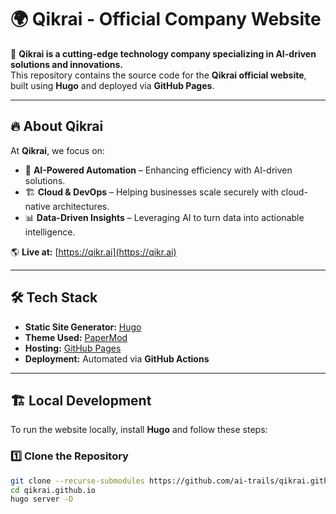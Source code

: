 # 🌍 Qikrai - Official Company Website  
 

🚀 **Qikrai is a cutting-edge technology company specializing in AI-driven solutions and innovations.**  
This repository contains the source code for the **Qikrai official website**, built using **Hugo** and deployed via **GitHub Pages**.

---

## 🔥 **About Qikrai**
At **Qikrai**, we focus on:  
- 🤖 **AI-Powered Automation** – Enhancing efficiency with AI-driven solutions.  
- 🏗 **Cloud & DevOps** – Helping businesses scale securely with cloud-native architectures.  
- 📊 **Data-Driven Insights** – Leveraging AI to turn data into actionable intelligence.  

🌎 **Live at:** [https://qikr.ai](https://qikr.ai)  

---

## 🛠️ **Tech Stack**
- **Static Site Generator:** [Hugo](https://gohugo.io/)  
- **Theme Used:** [PaperMod](https://github.com/adityatelange/hugo-PaperMod)  
- **Hosting:** [GitHub Pages](https://pages.github.com/)  
- **Deployment:** Automated via **GitHub Actions**  

---

## 🏗 **Local Development**
To run the website locally, install **Hugo** and follow these steps:

### **1️⃣ Clone the Repository**
```sh
git clone --recurse-submodules https://github.com/ai-trails/qikrai.github.io.git
cd qikrai.github.io
hugo server -D
```